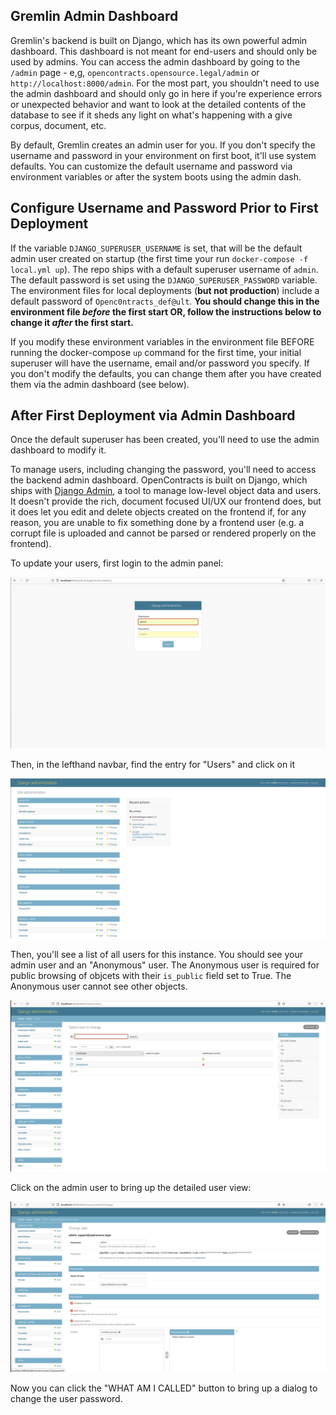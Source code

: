 ## Gremlin Admin Dashboard

Gremlin's backend is built on Django, which has its own powerful admin dashboard. This dashboard is not meant for end-users
and should only be used by admins. You can access the admin dashboard by going to the `/admin` page - e,g,
`opencontracts.opensource.legal/admin` or `http://localhost:8000/admin`. For the most part, you shouldn't need to use
the admin dashboard and should only go in here if you're experience errors or unexpected behavior and
want to look at the detailed contents of the database to see if it sheds any light on what's happening with a give
corpus, document, etc.

By default, Gremlin creates an admin user for you. If you don't specify the username and password
in your environment on first boot, it'll use system defaults. You can customize the default
username and password via environment variables or after the system boots using the admin dash.

## Configure Username and Password Prior to First Deployment

If the variable `DJANGO_SUPERUSER_USERNAME` is set, that will be the default admin user created on startup (the first
time your run `docker-compose -f local.yml up`). The repo ships with a default superuser username of `admin`.
The default password is set using the `DJANGO_SUPERUSER_PASSWORD` variable. The environment files for local deployments
(**but not production**) include a default password of `Openc0ntracts_def@ult`. **You should change this in the
environment file *before* the first start OR, follow the instructions below to change it *after* the first start.**

If you modify these environment variables in the environment file BEFORE running the docker-compose `up` command
for the first time, your initial superuser will have the username, email and/or password you specify. If you don't
modify the defaults, you can change them after you have created them via the admin dashboard (see below).

## After First Deployment via Admin Dashboard

Once the default superuser has been created, you'll need to use the admin dashboard to modify it.

To manage users, including changing the password, you'll need to access the backend admin dashboard. OpenContracts
is built on Django, which ships with [Django Admin](https://docs.djangoproject.com/en/4.0/ref/contrib/admin/), a tool
to manage low-level object data and users. It doesn't provide the rich, document focused UI/UX our frontend does, but
it does let you edit and delete objects created on the frontend if, for any reason, you are unable to fix something
done by a frontend user (e.g. a corrupt file is uploaded and cannot be parsed or rendered properly on the frontend).

To update your users, first login to the admin panel:

![](../assets/images/screenshots/Admin_Login_Screen.png)

Then, in the lefthand navbar, find the entry for "Users" and click on it

![](../assets/images/screenshots/Main_Admin_Page.png)

Then, you'll see a list of all users for this instance. You should see your admin user
and an "Anonymous" user. The Anonymous user is required for public browsing of objcets with their `is_public` field set
to True. The Anonymous user cannot see other objects.

![](../assets/images/screenshots/User_List_on_First_Login.png)

Click on the admin user to bring up the detailed user view:

![](../assets/images/screenshots/Admin_User_Details_Page.png)

Now you can click the "WHAT AM I CALLED" button to bring up a dialog to change the user password.
